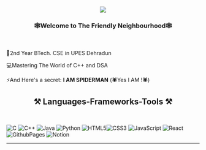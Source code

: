 <h1 align="center">
    <img src="https://readme-typing-svg.herokuapp.com/?font=Righteous&size=35&center=true&vCenter=true&width=500&height=100&duration=2000&pause=1200&lines=🙏Hello....+Hello!🙏;🥸I'm+Rudra!🥸;+😈I+eat+PROGRAMMERS😈;" />
</h1>

<h3 align="center"><b>🕸️Welcome to The Friendly Neighbourhood🕸️</b></h3>

<br/>

<div>
 
🏫2nd Year BTech. CSE in UPES Dehradun
 
💻Mastering The World of C++ and DSA




⚡And Here's a secret:   <b>I AM SPIDERMAN</b> (🕷️Yes I AM !🕷️)


 </div>

 
<h2 align="center">⚒️ Languages-Frameworks-Tools ⚒️</h2>
<br/>

![C](https://img.shields.io/badge/c-%2300599C.svg?style=for-the-badge&logo=c&logoColor=white) ![C++](https://img.shields.io/badge/c++-%2300599C.svg?style=for-the-badge&logo=c%2B%2B&logoColor=white)  ![Java](https://img.shields.io/badge/java-%23ED8B00.svg?style=for-the-badge&logo=openjdk&logoColor=white) ![Python](https://img.shields.io/badge/python-3670A0?style=for-the-badge&logo=python&logoColor=ffdd54) ![HTML5](https://img.shields.io/badge/html5-%23E34F26.svg?style=for-the-badge&logo=html5&logoColor=white)![CSS3](https://img.shields.io/badge/css3-%231572B6.svg?style=for-the-badge&logo=css3&logoColor=white) ![JavaScript](https://img.shields.io/badge/javascript-%23323330.svg?style=for-the-badge&logo=javascript&logoColor=%23F7DF1E) ![React](https://img.shields.io/badge/react-%2320232a.svg?style=for-the-badge&logo=react&logoColor=%2361DAFB)  ![GithubPages](https://img.shields.io/badge/github%20pages-121013?style=for-the-badge&logo=github&logoColor=white)   ![Notion](https://img.shields.io/badge/Notion-%23000000.svg?style=for-the-badge&logo=notion&logoColor=white) 
</div>
<hr/>
